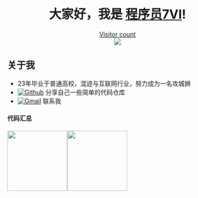 <h1 align="center">大家好，我是 <a href="https://github.com/Venom-lemon">程序员7VI</a>!</h1>
<a href="https://alili.tech"><p align="center"> Visitor count<br> <img src="https://profile-counter.glitch.me/Venom-lemon/count.svg" /></a>

## 关于我

- 23年毕业于普通高校，混迹与互联网行业，努力成为一名攻城狮
- [![Github](https://img.shields.io/badge/-Github-000?style=flat&logo=Github&logoColor=white)](https://github.com/Trinity1945) 分享自己一些简单的代码仓库
- [![Gmail](https://img.shields.io/badge/-Gmail-c14438?style=flat&logo=Gmail&logoColor=white)](mc1753343931@gmail.com) 联系我

#### 代码汇总	

<img align="" height="137px"  src="https://github-readme-stats.vercel.app/api?username=Trinity1945&hide_title=true&hide_border=true&show_icons=true&include_all_commits=true&line_height=21&bg_color=0,EC6C6C,FFD479,FFFC79,73FA79&theme=graywhite&locale=cn" /><img align="" height="137px"  src="https://github-readme-stats.vercel.app/api/top-langs/?username=Trinity1945&hide_title=true&hide_border=true&layout=compact&bg_color=0,73FA79,73FDFF,D783FF&theme=graywhite&locale=cn" />

